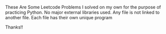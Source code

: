 These Are Some Leetcode Problems I solved on my own for the purpose of practicing Python. No major external libraries used.
Any file is not linked to another file. Each file has their own unique program

Thanks!!
